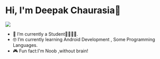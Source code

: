 # Hi, I'm Deepak Chaurasia👋

![](https://komarev.com/ghpvc/?username=DeepakChaurasia30&color=dc143c)



- 📱  I’m currently a Student👋🏾‍👨‍💻.
- 🤓  I’m currently learning Android Development , Some Programming Languages.
- 🎮  Fun fact:I'm  Noob ,without brain!